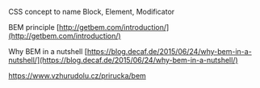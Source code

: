 CSS concept to name Block, Element, Modificator

BEM principle [http://getbem.com/introduction/](http://getbem.com/introduction/)  
  
Why BEM in a nutshell [https://blog.decaf.de/2015/06/24/why-bem-in-a-nutshell/](https://blog.decaf.de/2015/06/24/why-bem-in-a-nutshell/)

https://www.vzhurudolu.cz/prirucka/bem